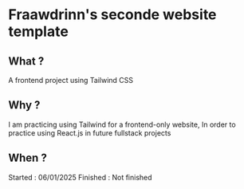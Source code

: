 # Fraawdrinn's seconde website template

## What ?

A frontend project using Tailwind CSS


## Why ?

I am practicing using Tailwind for a frontend-only website,
In order to practice using React.js in future fullstack projects


## When ?

Started : 06/01/2025
Finished : Not finished